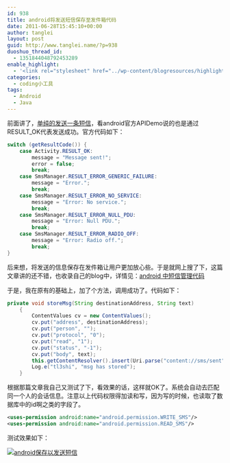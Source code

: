```yaml
---
id: 938
title: android将发送短信保存至发件箱代码
date: 2011-06-28T15:45:10+00:00
author: tanglei
layout: post
guid: http://www.tanglei.name/?p=938
duoshuo_thread_id:
  - 1351844048792453289
enable_highlight:
  - '<link rel="stylesheet" href="../wp-content/blogresources/highlightconfig/highlight.default.min.css"><script src="../wp-content/blogresources/highlightconfig/jquery-2.1.4.min.js"></script><script src="../wp-content/blogresources/highlightconfig/enable_highlight.js"></script>'
categories:
  - coding小工具
tags:
  - Android
  - Java
---
```

前面讲了，[单纯的发送一条短信](/blog/android-send-sms.html)，看android官方APIDemo说的也是通过RESULT_OK代表发送成功。官方代码如下： 

```java
switch (getResultCode()) {
    case Activity.RESULT_OK:
        message = "Message sent!";
        error = false;
        break;
    case SmsManager.RESULT_ERROR_GENERIC_FAILURE:
        message = "Error.";
        break;
    case SmsManager.RESULT_ERROR_NO_SERVICE:
        message = "Error: No service.";
        break;
    case SmsManager.RESULT_ERROR_NULL_PDU:
        message = "Error: Null PDU.";
        break;
    case SmsManager.RESULT_ERROR_RADIO_OFF:
        message = "Error: Radio off.";
        break;
}
```

后来想，将发送的信息保存在发件箱让用户更加放心些。于是就网上搜了下，这篇文章讲的还不错，也收录自己的blog中，详情见：[android 中短信管理代码](http://www.tanglei.name/android-manage-sms)
  
于是，我在原有的基础上，加了个方法，调用成功了。代码如下：

```java
private void storeMsg(String destinationAddress, String text)
	{
		ContentValues cv = new ContentValues();
		cv.put("address", destinationAddress);
		cv.put("person", "");
		cv.put("protocol", "0");
		cv.put("read", "1");
		cv.put("status", "-1");
		cv.put("body", text);
		this.getContentResolver().insert(Uri.parse("content://sms/sent"), cv);
		Log.e("tl3shi", "msg has stored");
	}
```

根据那篇文章我自己又测试了下，看效果的话，这样就OK了。系统会自动去匹配同一个人的会话信息。注意以上代码权限得加读和写，因为写的时候，也读取了数据库中的id啊之类的字段了。 

```xml
<uses-permission android:name="android.permission.WRITE_SMS"/> 
<uses-permission android:name="android.permission.READ_SMS"/>
```

测试效果如下：
  
[<img src="/wp-content/uploads/2011/06/android-msg-into-sendbox.jpg" alt="android保存以发送短信" title="android保存以发送短信"  class="aligncenter size-full wp-image-939" />](/wp-content/uploads/2011/06/android-msg-into-sendbox.jpg)

